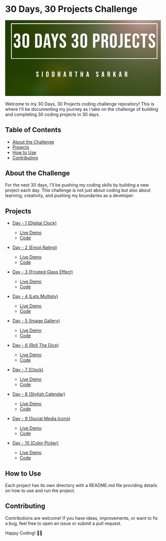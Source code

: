 # 30 Days, 30 Projects Challenge

![30 Days, 30 Projects](./img/banner.png)

Welcome to my 30 Days, 30 Projects coding challenge repository! This is where I'll be documenting my journey as I take on the challenge of building and completing 30 coding projects in 30 days.

## Table of Contents

- [About the Challenge](#about-the-challenge)
- [Projects](#projects)
- [How to Use](#how-to-use)
- [Contributing](#contributing)

## About the Challenge

For the next 30 days, I'll be pushing my coding skills by building a new project each day. This challenge is not just about coding but also about learning, creativity, and pushing my boundaries as a developer.

## Projects

- [Day - 1 (Digital Clock)](./Day-1)

  - [Live Demo](https://astonishing-pika-7e2f81.netlify.app)
  - [Code](./Day-1)

- [Day - 2 (Emoji Rating)](./Day-2)

  - [Live Demo](https://659322eb73b216ff46441bcd--mellow-puffpuff-59947f.netlify.app)
  - [Code](./Day-2)

- [Day - 3 (Frosted Glass Effect)](./Day-3)

  - [Live Demo](https://siddharthasid.github.io/frosted-glass-effect/)
  - [Code](./Day-3)

- [Day - 4 (Lets Multiply)](./Day-4)

  - [Live Demo](https://siddharthasid.github.io/lets-multiply/)
  - [Code](./Day-4)

- [Day - 5 (Image Gallery)](./Day-5)

  - [Live Demo](https://siddharthasid.github.io/image-gallery/)
  - [Code](./Day-5)

- [Day - 6 (Roll The Dice)](./Day-6)

  - [Live Demo](https://siddharthasid.github.io/roll-the-dice/)
  - [Code](./Day-6)

- [Day - 7 (Clock)](./Day-7)

  - [Live Demo](https://siddharthasid.github.io/analog-clock/)
  - [Code](./Day-7)

- [Day - 8 (Stylish Calendar)](./Day-8)

  - [Live Demo](https://siddharthasid.github.io/stylish-calendar/)
  - [Code](./Day-8)

- [Day - 9 (Social Media Icons)](./Day-9)

  - [Live Demo](https://siddharthasid.github.io/social-media-icons/)
  - [Code](./Day-9)

- [Day - 10 (Color Picker)](./Day-10)

  - [Live Demo](#)
  - [Code](./Day-10)

## How to Use

Each project has its own directory with a README.md file providing details on how to use and run the project.

## Contributing

Contributions are welcome! If you have ideas, improvements, or want to fix a bug, feel free to open an issue or submit a pull request.

Happy Coding! 🚀✨
